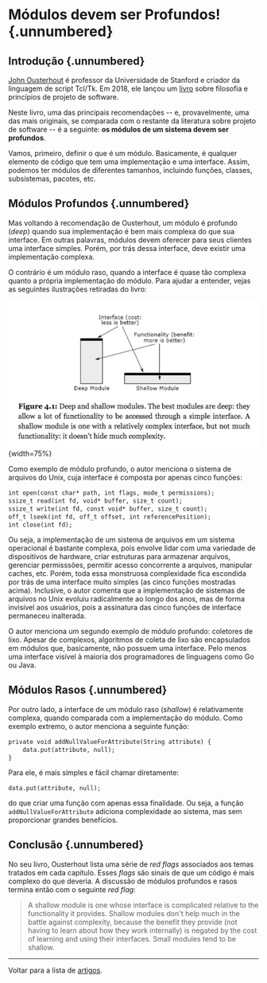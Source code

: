 # Módulos devem ser Profundos! {.unnumbered}

## Introdução {.unnumbered}

[John Ousterhout](https://web.stanford.edu/~ouster/cgi-bin/home.php)
é professor da Universidade de Stanford e criador da
linguagem de script Tcl/Tk. Em 2018, ele lançou um 
[livro](https://www.goodreads.com/book/show/39996759-a-philosophy-of-software-design) sobre
filosofia e princípios de projeto de software.

Neste livro, uma das principais recomendações
-- e, provavelmente, uma das mais originais, se comparada
com o restante da literatura sobre projeto de software --
é a seguinte: **os módulos de um sistema devem ser profundos**.

Vamos, primeiro, definir o que é um módulo.
Basicamente, é qualquer elemento de código que tem
uma implementação e uma interface. Assim, podemos ter 
módulos de diferentes tamanhos, incluindo funções, classes,
subsistemas, pacotes, etc.

## Módulos Profundos {.unnumbered}

Mas voltando à recomendação de Ousterhout, um módulo é profundo (*deep*) quando sua implementação
é bem mais complexa do que sua interface. Em outras
palavras, módulos devem oferecer para
seus clientes uma interface simples. Porém, por trás
dessa interface, deve existir uma implementação complexa.

O contrário é um módulo raso, quando a interface é quase
tão complexa quanto a própria implementação do módulo.
Para ajudar a entender, 
vejas as seguintes ilustrações retiradas do livro:

![](./figs/deep-modules.png){width=75%}

Como exemplo de módulo profundo, o autor menciona o sistema
de arquivos do Unix, cuja interface é composta por apenas
cinco funções:

```
int open(const char* path, int flags, mode_t permissions);
ssize_t read(int fd, void* buffer, size_t count);
ssize_t write(int fd, const void* buffer, size_t count);
off_t lseek(int fd, off_t offset, int referencePosition);
int close(int fd);
```

Ou seja, a implementação de um sistema de arquivos em um
sistema operacional é bastante complexa, pois envolve lidar
com uma variedade de dispositivos de hardware, criar estruturas para
armazenar arquivos, gerenciar permisssões, permitir acesso
concorrente a arquivos, manipular caches, etc. Porém,
toda essa monstruosa complexidade fica escondida por trás de uma
interface muito simples (as cinco funções mostradas acima).
Inclusive, o autor comenta que a implementação de sistemas
de arquivos no Unix evoluiu radicalmente ao 
longo dos anos, mas de forma invisível aos usuários, pois
a assinatura das cinco funções de interface permaneceu inalterada.

O autor menciona um segundo exemplo de módulo profundo:
coletores de lixo. Apesar de complexos, algoritmos 
de coleta de lixo são encapsulados em módulos que,
basicamente, não possuem uma interface. Pelo menos uma
interface visível à maioria dos programadores de 
linguagens como Go ou Java.

## Módulos Rasos {.unnumbered}

Por outro lado, a interface de um módulo raso (*shallow*)
é relativamente complexa, quando comparada com a implementação
do módulo. Como exemplo extremo, o autor menciona a seguinte
função:

```
private void addNullValueForAttribute(String attribute) {
	data.put(attribute, null);
}
```

Para ele, é mais simples e fácil chamar diretamente:

```
data.put(attribute, null);
```

do que criar uma função com apenas essa finalidade. Ou seja, 
a função `addNullValueForAttribute`
adiciona complexidade ao sistema, mas sem proporcionar
grandes benefícios.

## Conclusão {.unnumbered}

No seu livro, Ousterhout lista uma 
série de *red flags* associados aos temas tratados em cada
capítulo. Esses *flags* são sinais de que um código é mais complexo
do que deveria. A discussão de módulos profundos e
rasos termina então com o seguinte *red flag*:


> A shallow module is one whose interface is complicated
> relative to the functionality it provides. Shallow 
> modules don't help much in the battle against
> complexity, because the benefit they provide (not
> having to learn about how they work internally) is
> negated by the cost of learning and using their
> interfaces. Small modules tend to be shallow.

* * * 

Voltar para a lista de [artigos](./artigos.html).